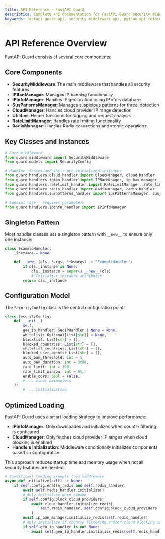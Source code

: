 ```yaml
---
title: API Reference - FastAPI Guard
description: Complete API documentation for FastAPI Guard security middleware and its components
keywords: fastapi guard api, security middleware api, python api reference
---
```


# API Reference Overview

FastAPI Guard consists of several core components:

## Core Components

- **SecurityMiddleware**: The main middleware that handles all security features
- **IPBanManager**: Manages IP banning functionality
- **IPInfoManager**: Handles IP geolocation using IPInfo's database
- **SusPatternsManager**: Manages suspicious patterns for threat detection
- **CloudManager**: Handles cloud provider IP range detection
- **Utilities**: Helper functions for logging and request analysis
- **RateLimitManager**: Handles rate limiting functionality
- **RedisManager**: Handles Redis connections and atomic operations

## Key Classes and Instances

```python
# Core middleware
from guard.middleware import SecurityMiddleware
from guard.models import SecurityConfig

# Handler classes and their pre-initialized instances
from guard.handlers.cloud_handler import CloudManager, cloud_handler
from guard.handlers.ipban_handler import IPBanManager, ip_ban_manager
from guard.handlers.ratelimit_handler import RateLimitManager, rate_limit_handler
from guard.handlers.redis_handler import RedisManager, redis_handler
from guard.handlers.suspatterns_handler import SusPatternsManager, sus_patterns_handler

# Special case - requires parameters
from guard.handlers.ipinfo_handler import IPInfoManager
```

## Singleton Pattern
Most handler classes use a singleton pattern with `__new__` to ensure only one instance:

```python
class ExampleHandler:
    _instance = None

    def __new__(cls, *args, **kwargs) -> "ExampleHandler":
        if cls._instance is None:
            cls._instance = super().__new__(cls)
            # Initialize instance attributes
        return cls._instance
```

## Configuration Model

The `SecurityConfig` class is the central configuration point:

```python
class SecurityConfig:
    def __init__(
        self,
        geo_ip_handler: GeoIPHandler | None = None,
        whitelist: Optional[List[str]] = None,
        blacklist: List[str] = [],
        blocked_countries: List[str] = [],
        whitelist_countries: List[str] = [],
        blocked_user_agents: List[str] = [],
        auto_ban_threshold: int = 5,
        auto_ban_duration: int = 3600,
        rate_limit: int = 100,
        rate_limit_window: int = 60,
        enable_cors: bool = False,
        # ... other parameters
    ):
        # ... initialization
```

## Optimized Loading

FastAPI Guard uses a smart loading strategy to improve performance:

- **IPInfoManager**: Only downloaded and initialized when country filtering is configured
- **CloudManager**: Only fetches cloud provider IP ranges when cloud blocking is enabled
- **Handlers Initialization**: Middleware conditionally initializes components based on configuration

This approach reduces startup time and memory usage when not all security features are needed.

```python
# Conditional loading example from middleware
async def initialize(self) -> None:
    if self.config.enable_redis and self.redis_handler:
        await self.redis_handler.initialize()
        # Only initialize when needed
        if self.config.block_cloud_providers:
            await cloud_handler.initialize_redis(
                self.redis_handler, self.config.block_cloud_providers
            )
        await ip_ban_manager.initialize_redis(self.redis_handler)
        # Only initialize if country filtering and/or cloud blocking is enabled
        if self.geo_ip_handler is not None:
            await self.geo_ip_handler.initialize_redis(self.redis_handler)
```